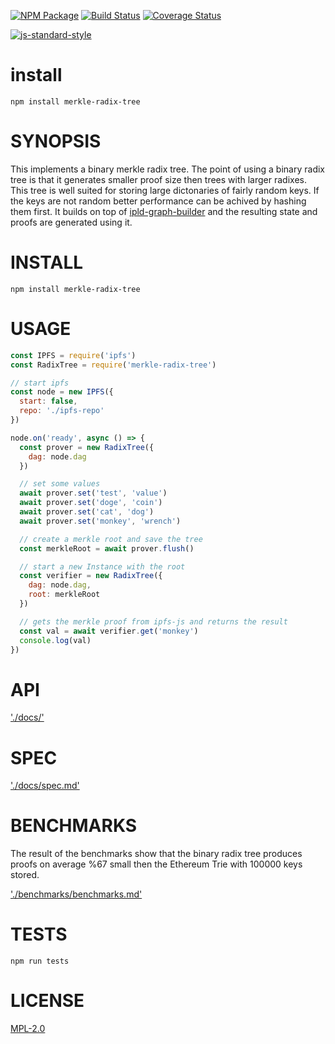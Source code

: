 [![NPM Package](https://img.shields.io/npm/v/merkle-radix-tree.svg?style=flat-square)](https://www.npmjs.org/package/merkle-radix-tree)
[![Build Status](https://img.shields.io/travis/wanderer/merkle-radix-tree.svg?branch=master&style=flat-square)](https://travis-ci.org/wanderer/merkle-radix-tree)
[![Coverage Status](https://img.shields.io/coveralls/wanderer/merkle-radix-tree.svg?style=flat-square)](https://coveralls.io/wanderer/merkle-radix-tree)

[![js-standard-style](https://cdn.rawgit.com/feross/standard/master/badge.svg)](https://github.com/feross/standard)  

# install
`npm install merkle-radix-tree`

# SYNOPSIS 
This implements a binary merkle radix tree. The point of using a binary radix
tree is that it generates smaller proof size then trees with larger radixes.
This tree is well suited for storing large dictonaries of fairly random keys. If
the keys are not random better performance can be achived by hashing them first.
It builds on top of [ipld-graph-builder](https://github.com/ipld/js-ipld-graph-builder)
and the resulting state and proofs are generated using it.

# INSTALL
`npm install merkle-radix-tree`

# USAGE

```javascript
const IPFS = require('ipfs')
const RadixTree = require('merkle-radix-tree')

// start ipfs
const node = new IPFS({
  start: false,
  repo: './ipfs-repo'
})

node.on('ready', async () => {
  const prover = new RadixTree({
    dag: node.dag
  })

  // set some values
  await prover.set('test', 'value')
  await prover.set('doge', 'coin')
  await prover.set('cat', 'dog')
  await prover.set('monkey', 'wrench')

  // create a merkle root and save the tree
  const merkleRoot = await prover.flush()

  // start a new Instance with the root
  const verifier = new RadixTree({
    dag: node.dag,
    root: merkleRoot
  })

  // gets the merkle proof from ipfs-js and returns the result
  const val = await verifier.get('monkey')
  console.log(val)
})
```
# API
['./docs/'](./docs/index.md)

# SPEC
['./docs/spec.md'](./docs/spec.md)

# BENCHMARKS
The result of the benchmarks show that the binary radix tree produces proofs on
average %67 small then the Ethereum Trie with 100000 keys stored.

['./benchmarks/benchmarks.md']('./benchmarks/benchmarks.md')

# TESTS
`npm run tests`

# LICENSE
[MPL-2.0](https://tldrlegal.com/license/mozilla-public-license-2.0-(mpl-2))
